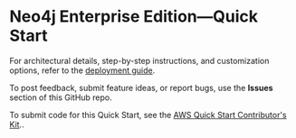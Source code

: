 # Neo4j Enterprise Edition—Quick Start

For architectural details, step-by-step instructions, and customization options, refer to the [deployment guide](https://fwd.aws/7bJeD?).

To post feedback, submit feature ideas, or report bugs, use the **Issues** section of this GitHub repo. 

To submit code for this Quick Start, see the [AWS Quick Start Contributor's Kit](https://aws-quickstart.github.io/)..
